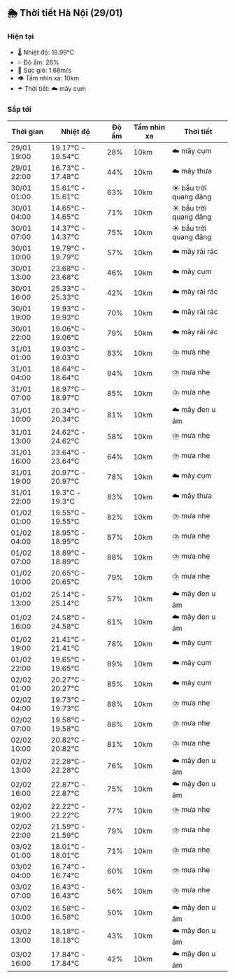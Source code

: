 ## 🌦️ Thời tiết Hà Nội (29/01)

### Hiện tại

- 🌡️ Nhiệt độ: 18.99℃
- 💦 Độ ẩm: 26%
- 💨 Sức gió: 1.68m/s
- 👁️ Tầm nhìn xa: 10km
- ☂️ Thời tiết: ☁️ mây cụm

### Sắp tới

| Thời gian | Nhiệt độ | Độ ẩm | Tầm nhìn xa | Thời tiết |
| --- | --- | --- | --- | --- |
| 29/01 19:00 | 19.17℃ - 19.54℃ | 28% | 10km | ☁️ mây cụm |
| 29/01 22:00 | 16.73℃ - 17.48℃ | 44% | 10km | ☁️ mây thưa |
| 30/01 01:00 | 15.61℃ - 15.61℃ | 63% | 10km | ☀️ bầu trời quang đãng |
| 30/01 04:00 | 14.65℃ - 14.65℃ | 71% | 10km | ☀️ bầu trời quang đãng |
| 30/01 07:00 | 14.37℃ - 14.37℃ | 75% | 10km | ☀️ bầu trời quang đãng |
| 30/01 10:00 | 19.79℃ - 19.79℃ | 57% | 10km | ☁️ mây rải rác |
| 30/01 13:00 | 23.68℃ - 23.68℃ | 46% | 10km | ☁️ mây cụm |
| 30/01 16:00 | 25.33℃ - 25.33℃ | 42% | 10km | ☁️ mây rải rác |
| 30/01 19:00 | 19.93℃ - 19.93℃ | 70% | 10km | ☁️ mây rải rác |
| 30/01 22:00 | 19.06℃ - 19.06℃ | 79% | 10km | ☁️ mây rải rác |
| 31/01 01:00 | 19.03℃ - 19.03℃ | 83% | 10km | ⛈️ mưa nhẹ |
| 31/01 04:00 | 18.64℃ - 18.64℃ | 84% | 10km | ⛈️ mưa nhẹ |
| 31/01 07:00 | 18.97℃ - 18.97℃ | 85% | 10km | ⛈️ mưa nhẹ |
| 31/01 10:00 | 20.34℃ - 20.34℃ | 81% | 10km | ☁️ mây đen u ám |
| 31/01 13:00 | 24.62℃ - 24.62℃ | 58% | 10km | ⛈️ mưa nhẹ |
| 31/01 16:00 | 23.64℃ - 23.64℃ | 64% | 10km | ⛈️ mưa nhẹ |
| 31/01 19:00 | 20.97℃ - 20.97℃ | 78% | 10km | ☁️ mây cụm |
| 31/01 22:00 | 19.3℃ - 19.3℃ | 83% | 10km | ☁️ mây thưa |
| 01/02 01:00 | 19.55℃ - 19.55℃ | 82% | 10km | ⛈️ mưa nhẹ |
| 01/02 04:00 | 18.95℃ - 18.95℃ | 87% | 10km | ⛈️ mưa nhẹ |
| 01/02 07:00 | 18.89℃ - 18.89℃ | 88% | 10km | ⛈️ mưa nhẹ |
| 01/02 10:00 | 20.65℃ - 20.65℃ | 79% | 10km | ⛈️ mưa nhẹ |
| 01/02 13:00 | 25.14℃ - 25.14℃ | 57% | 10km | ☁️ mây đen u ám |
| 01/02 16:00 | 24.58℃ - 24.58℃ | 61% | 10km | ☁️ mây đen u ám |
| 01/02 19:00 | 21.41℃ - 21.41℃ | 78% | 10km | ☁️ mây cụm |
| 01/02 22:00 | 19.65℃ - 19.65℃ | 89% | 10km | ☁️ mây cụm |
| 02/02 01:00 | 20.27℃ - 20.27℃ | 85% | 10km | ☁️ mây cụm |
| 02/02 04:00 | 19.73℃ - 19.73℃ | 88% | 10km | ⛈️ mưa nhẹ |
| 02/02 07:00 | 19.58℃ - 19.58℃ | 88% | 10km | ⛈️ mưa nhẹ |
| 02/02 10:00 | 20.82℃ - 20.82℃ | 81% | 10km | ⛈️ mưa nhẹ |
| 02/02 13:00 | 22.28℃ - 22.28℃ | 76% | 10km | ☁️ mây đen u ám |
| 02/02 16:00 | 22.87℃ - 22.87℃ | 75% | 10km | ☁️ mây đen u ám |
| 02/02 19:00 | 22.22℃ - 22.22℃ | 77% | 10km | ⛈️ mưa nhẹ |
| 02/02 22:00 | 21.59℃ - 21.59℃ | 79% | 10km | ⛈️ mưa nhẹ |
| 03/02 01:00 | 18.01℃ - 18.01℃ | 71% | 10km | ⛈️ mưa nhẹ |
| 03/02 04:00 | 16.74℃ - 16.74℃ | 60% | 10km | ⛈️ mưa nhẹ |
| 03/02 07:00 | 16.43℃ - 16.43℃ | 56% | 10km | ⛈️ mưa nhẹ |
| 03/02 10:00 | 16.58℃ - 16.58℃ | 50% | 10km | ☁️ mây đen u ám |
| 03/02 13:00 | 18.18℃ - 18.18℃ | 43% | 10km | ☁️ mây đen u ám |
| 03/02 16:00 | 17.84℃ - 17.84℃ | 42% | 10km | ☁️ mây đen u ám |
